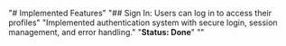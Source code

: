 "# Implemented Features" 
"## Sign In: Users can log in to access their profiles" 
"Implemented authentication system with secure login, session management, and error handling." 
"**Status: Done**" 
"" 
